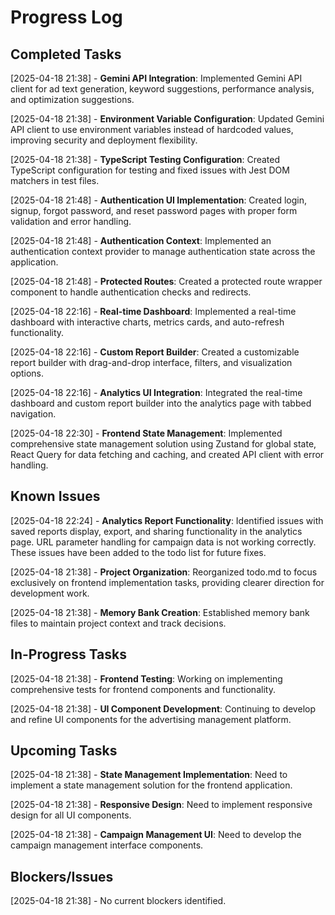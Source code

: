# Progress Log

## Completed Tasks

[2025-04-18 21:38] - **Gemini API Integration**: Implemented Gemini API client for ad text generation, keyword suggestions, performance analysis, and optimization suggestions.

[2025-04-18 21:38] - **Environment Variable Configuration**: Updated Gemini API client to use environment variables instead of hardcoded values, improving security and deployment flexibility.

[2025-04-18 21:38] - **TypeScript Testing Configuration**: Created TypeScript configuration for testing and fixed issues with Jest DOM matchers in test files.

[2025-04-18 21:48] - **Authentication UI Implementation**: Created login, signup, forgot password, and reset password pages with proper form validation and error handling.

[2025-04-18 21:48] - **Authentication Context**: Implemented an authentication context provider to manage authentication state across the application.

[2025-04-18 21:48] - **Protected Routes**: Created a protected route wrapper component to handle authentication checks and redirects.

[2025-04-18 22:16] - **Real-time Dashboard**: Implemented a real-time dashboard with interactive charts, metrics cards, and auto-refresh functionality.

[2025-04-18 22:16] - **Custom Report Builder**: Created a customizable report builder with drag-and-drop interface, filters, and visualization options.

[2025-04-18 22:16] - **Analytics UI Integration**: Integrated the real-time dashboard and custom report builder into the analytics page with tabbed navigation.

[2025-04-18 22:30] - **Frontend State Management**: Implemented comprehensive state management solution using Zustand for global state, React Query for data fetching and caching, and created API client with error handling.

## Known Issues

[2025-04-18 22:24] - **Analytics Report Functionality**: Identified issues with saved reports display, export, and sharing functionality in the analytics page. URL parameter handling for campaign data is not working correctly. These issues have been added to the todo list for future fixes.

[2025-04-18 21:38] - **Project Organization**: Reorganized todo.md to focus exclusively on frontend implementation tasks, providing clearer direction for development work.

[2025-04-18 21:38] - **Memory Bank Creation**: Established memory bank files to maintain project context and track decisions.

## In-Progress Tasks

[2025-04-18 21:38] - **Frontend Testing**: Working on implementing comprehensive tests for frontend components and functionality.

[2025-04-18 21:38] - **UI Component Development**: Continuing to develop and refine UI components for the advertising management platform.

## Upcoming Tasks

[2025-04-18 21:38] - **State Management Implementation**: Need to implement a state management solution for the frontend application.

[2025-04-18 21:38] - **Responsive Design**: Need to implement responsive design for all UI components.

[2025-04-18 21:38] - **Campaign Management UI**: Need to develop the campaign management interface components.

## Blockers/Issues

[2025-04-18 21:38] - No current blockers identified.
